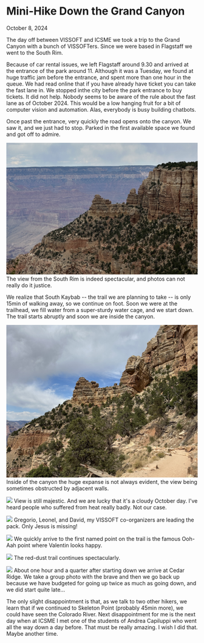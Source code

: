 # Mini-Hike Down the Grand Canyon

October 8, 2024


The day off between VISSOFT and ICSME we took a trip to the Grand Canyon with a bunch of VISSOFTers. Since we were based in Flagstaff we went to the South Rim. 

Because of car rental issues, we left Flagstaff around 9.30 and arrived at the entrance of the park around 11. Although it was a Tuesday, we found at huge traffic jam before the entrance, and spent more than one hour in the queue. We had read online that if you have already have ticket you can take the fast lane in. We stopped inthe city before the park entrance to buy tickets. It did not help. Nobody seems to be aware of the rule about the fast lane as of October 2024. 
This would be a low hanging fruit for a bit of computer vision and automation. Alas, everybody is busy building chatbots.

Once past the entrance, very quickly the road opens onto the canyon. We saw it, and we just had to stop. Parked in the first available space we found and got off to admire. 



![](attachments/gc-from-the-rim.jpg)
The view from the South Rim is indeed spectacular, and photos can not really do it justice. 


We realize that South Kaybab -- the trail we are planning to take -- is only 15min of walking away, so we continue on foot. Soon we were at the trailhead, we fill water from a super-sturdy water cage, and we start down. The trail starts abruptly and soon we are inside the canyon. 



![](attachments/on-sk-trail.jpg)
Inside of the canyon the huge expanse is not always evident, the view being sometimes obstructed by adjacent walls.


![](attachments/sk-trail-2.jpg)
View is still majestic. And we are lucky that it's a cloudy October day. I've heard people who suffered from heat really badly. Not our case. 



![](attachments/oragnizers-leading.jpg)
Gregorio, Leonel, and David, my VISSOFT co-organizers are leading the pack. Only Jesus is missing! 



![](attachments/valentin-at-ooh-ah.jpeg)
We quickly arrive to the first named point on the trail is the famous Ooh-Aah point where Valentin looks happy. 




![](attachments/red-dust-trail.jpg)
The red-dust trail continues spectacularly.




![](attachments/cedar-point-group.jpg)
About one hour and a quarter after starting down we arrive at Cedar Ridge. We take a group photo with the brave and then we go back up because we have budgeted for going up twice as much as going down, and we did start quite late... 


The only slight disappointment is that, as we talk to two other hikers, we learn that if we continued to Skeleton Point (probably 45min more), we could have seen the Colorado River. Next disappointment for me is the next day when at ICSME I met one of the students of Andrea Capiluppi who went all the way down a day before. That must be really amazing. I wish I did that. Maybe another time.  